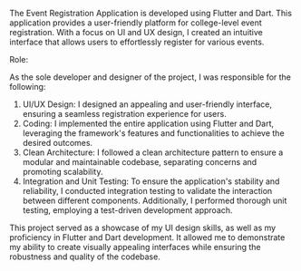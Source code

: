 The Event Registration Application is developed using Flutter and Dart. This application provides a user-friendly platform for college-level event registration. With a focus on UI and UX design, I created an intuitive interface that allows users to effortlessly register for various events.

Role:

As the sole developer and designer of the project, I was responsible for the following:
1. UI/UX Design: I designed an appealing and user-friendly interface, ensuring a seamless registration experience for users.
2. Coding: I implemented the entire application using Flutter and Dart, leveraging the framework's features and functionalities to achieve the desired outcomes.
3. Clean Architecture: I followed a clean architecture pattern to ensure a modular and maintainable codebase, separating concerns and promoting scalability.
4. Integration and Unit Testing: To ensure the application's stability and reliability, I conducted integration testing to validate the interaction between different components. Additionally, I performed thorough unit testing, employing a test-driven development approach.

This project served as a showcase of my UI design skills, as well as my proficiency in Flutter and Dart development. It allowed me to demonstrate my ability to create visually appealing interfaces while ensuring the robustness and quality of the codebase.
